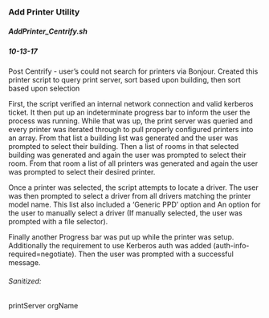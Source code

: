 ### Add Printer Utility
##### AddPrinter_Centrify.sh
##### 10-13-17

Post Centrify - user’s could not search for printers via Bonjour.
Created this printer script to query print server, sort based upon building, then sort based upon selection

First, the script verified an internal network connection and valid kerberos ticket. It then put up an indeterminate progress bar to inform the user the process was running. While that was up, the print server was queried and every printer was iterated through to pull properly configured printers into an array. From that list a building list was generated and the user was prompted to select their building. Then a list of rooms in that selected building was generated and again the user was prompted to select their room. From that room a list of all printers was generated and again the user was prompted to select their desired printer. 

Once a printer was selected, the script attempts to locate a driver. The user was then prompted to select a driver from all drivers matching the printer model name. This list also included a ‘Generic PPD’ option and An option for the user to manually select a driver (If manually selected, the user was prompted with a file selector).

Finally another Progress bar was put up while the printer was setup. Additionally the requirement to use Kerberos auth was added (auth-info-required=negotiate). Then the user was prompted with a successful message. 

###### Sanitized:
printServer
orgName
